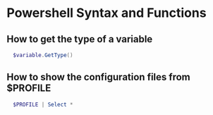 # Powershell Syntax and Functions

## How to get the type of a variable
```powershell
  $variable.GetType()
  ```

## How to show the configuration files from $PROFILE
```powershell
  $PROFILE | Select *
  ```

